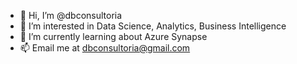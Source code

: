 - 👋 Hi, I’m @dbconsultoria
- 👀 I’m interested in Data Science, Analytics, Business Intelligence
- 🌱 I’m currently learning about Azure Synapse
- 📫 Email me at dbconsultoria@gmail.com

<!---
dbconsultoria/dbconsultoria is a ✨ special ✨ repository because its `README.md` (this file) appears on your GitHub profile.
You can click the Preview link to take a look at your changes.
--->
